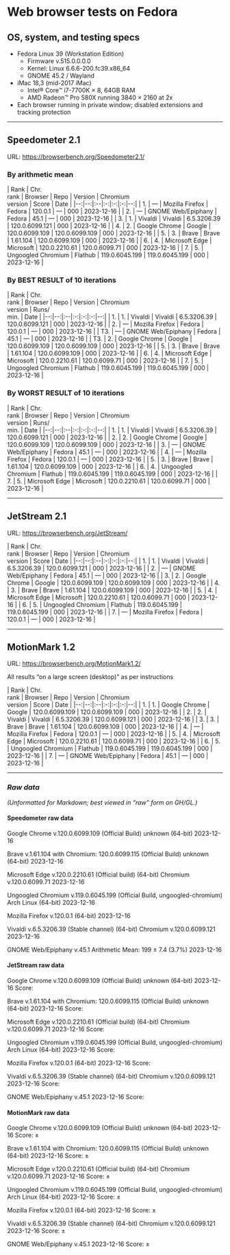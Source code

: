 # Web browser tests on Fedora

## OS, system, and testing specs

- Fedora Linux 39 (Workstation Edition)
  - Firmware v.515.0.0.0.0
  - Kernel: Linux 6.6.6-200.fc39.x86_64
  - GNOME 45.2 / Wayland
- iMac 18,3 (mid-2017 iMac)
  - Intel® Core™ i7-7700K × 8, 64GB RAM
  - AMD Radeon™ Pro 580X running 3840 × 2160 at 2x
- Each browser running in private window; disabled extensions and tracking protection

----

## Speedometer 2.1

URL: https://browserbench.org/Speedometer2.1/

### By arithmetic mean

| Rank | Chr.<br>rank | Browser | Repo | Version | Chromium<br>version | Score | Date |
|--:|--:|:--|:-:|:-:|:-:|--:|
| 1. | &mdash; | Mozilla Firefox | Fedora | 120.0.1 | &mdash; | 000 | 2023-12-16 |
| 2. | &mdash; | GNOME Web/Epiphany | Fedora | 45.1 | &mdash; | 000 | 2023-12-16 |
| 3. | 1. | Vivaldi | Vivaldi | 6.5.3206.39 | 120.0.6099.121 | 000 | 2023-12-16 |
| 4. | 2. | Google Chrome | Google | 120.0.6099.109 | 120.0.6099.109 | 000 | 2023-12-16 |
| 5. | 3. | Brave | Brave | 1.61.104 | 120.0.6099.109 | 000 | 2023-12-16 |
| 6. | 4. | Microsoft Edge | Microsoft | 120.0.2210.61 | 120.0.6099.71 | 000 | 2023-12-16 |
| 7. | 5. | Ungoogled Chromium | Flathub | 119.0.6045.199 | 119.0.6045.199 | 000 | 2023-12-16 |

[^UgC]: From the AUR as `ungoogled-chromium-bin`.

### By BEST RESULT of 10 iterations

| Rank | Chr.<br>rank | Browser | Repo | Version | Chromium<br>version | Runs/<br>min. | Date |
|--:|--:|:--|:-:|:-:|:-:|--:|
| 1. | 1. | Vivaldi | Vivaldi | 6.5.3206.39 | 120.0.6099.121 | 000 | 2023-12-16 |
| 2. | &mdash; | Mozilla Firefox | Fedora | 120.0.1 | &mdash; | 000 | 2023-12-16 |
| T3. | &mdash; | GNOME Web/Epiphany | Fedora | 45.1 | &mdash; | 000 | 2023-12-16 |
| T3. | 2. | Google Chrome | Google | 120.0.6099.109 | 120.0.6099.109 | 000 | 2023-12-16 |
| 5. | 3. | Brave | Brave | 1.61.104 | 120.0.6099.109 | 000 | 2023-12-16 |
| 6. | 4. | Microsoft Edge | Microsoft | 120.0.2210.61 | 120.0.6099.71  | 000 | 2023-12-16 |
| 7. | 5. | Ungoogled Chromium | Flathub | 119.0.6045.199 | 119.0.6045.199 | 000 | 2023-12-16 |

### By WORST RESULT of 10 iterations

| Rank | Chr.<br>rank | Browser | Repo | Version | Chromium<br>version | Runs/<br>min. | Date |
|--:|--:|:--|:-:|:-:|:-:|--:|
| 1. | 1. | Vivaldi | Vivaldi | 6.5.3206.39 | 120.0.6099.121 | 000 | 2023-12-16  |
| 2. | 2. | Google Chrome | Google | 120.0.6099.109 | 120.0.6099.109 | 000 | 2023-12-16 |
| 3. | &mdash; | GNOME Web/Epiphany | Fedora | 45.1 | &mdash; | 000 | 2023-12-16 |
| 4. | &mdash; | Mozilla Firefox | Fedora | 120.0.1 | &mdash; | 000 | 2023-12-16 |
| 5. | 3. | Brave | Brave | 1.61.104 | 120.0.6099.109 | 000 | 2023-12-16 |
| 6. | 4. | Ungoogled Chromium | Flathub | 119.0.6045.199 | 119.0.6045.199 | 000 | 2023-12-16 |
| 7. | 5. | Microsoft Edge | Microsoft | 120.0.2210.61 | 120.0.6099.71  | 000 | 2023-12-16 |

----

## JetStream 2.1

URL: https://browserbench.org/JetStream/

| Rank | Chr.<br>rank | Browser | Repo | Version | Chromium<br>version | Score | Date |
|--:|--:|:--|:-:|:-:|:-:|--:|
| 1. | 1. | Vivaldi | Vivaldi | 6.5.3206.39 | 120.0.6099.121 | 000 | 2023-12-16 |
| 2. | &mdash; | GNOME Web/Epiphany | Fedora | 45.1 | &mdash; | 000 | 2023-12-16 |
| 3. | 2. | Google Chrome | Google | 120.0.6099.109 | 120.0.6099.109 | 000 | 2023-12-16 |
| 4. | 3. | Brave | Brave | 1.61.104 | 120.0.6099.109 | 000 | 2023-12-16 |
| 5. | 4. | Microsoft Edge | Microsoft | 120.0.2210.61 | 120.0.6099.71 | 000 | 2023-12-16 |
| 6. | 5. | Ungoogled Chromium | Flathub | 119.0.6045.199 | 119.0.6045.199 | 000 | 2023-12-16 |
| 7. | &mdash; | Mozilla Firefox | Fedora | 120.0.1 | &mdash; | 000 | 2023-12-16 |

----

## MotionMark 1.2

URL: https://browserbench.org/MotionMark1.2/

All results “on a large screen (desktop)” as per instructions

| Rank | Chr.<br>rank | Browser | Repo | Version | Chromium<br>version | Score | Date |
|--:|--:|:--|:-:|:-:|:-:|--:|
| 1. | 1. | Google Chrome | Google | 120.0.6099.109 | 120.0.6099.109 | 000 | 2023-12-16 |
| 2. | 2. | Vivaldi | Vivaldi | 6.5.3206.39 | 120.0.6099.121 | 000 | 2023-12-16 |
| 3. | 3. | Brave | Brave | 1.61.104 | 120.0.6099.109 | 000 | 2023-12-16 |
| 4. | &mdash; | Mozilla Firefox | Fedora | 120.0.1 | &mdash; | 000 | 2023-12-16 |
| 5. | 4. | Microsoft Edge | Microsoft | 120.0.2210.61 | 120.0.6099.71 | 000 | 2023-12-16 |
| 6. | 5. | Ungoogled Chromium | Flathub | 119.0.6045.199 | 119.0.6045.199 | 000 | 2023-12-16 |
| 7. | &mdash; | GNOME Web/Epiphany | Fedora | 45.1 | &mdash; | 000 | 2023-12-16 |

----

### *Raw data*

*(Unformatted for Markdown; best viewed in “raw” form on GH/GL.)*

#### Speedometer raw data

Google Chrome v.120.0.6099.109 (Official Build) unknown (64-bit)
2023-12-16


Brave v.1.61.104 with Chromium: 120.0.6099.115 (Official Build) unknown (64-bit)
2023-12-16


Microsoft Edge v.120.0.2210.61 (Official build) (64-bit)
Chromium v.120.0.6099.71
2023-12-16


Ungoogled Chromium v.119.0.6045.199 (Official Build, ungoogled-chromium) Arch Linux (64-bit)
2023-12-16


Mozilla Firefox v.120.0.1 (64-bit)
2023-12-16


Vivaldi v.6.5.3206.39 (Stable channel) (64-bit)
Chromium v.120.0.6099.121
2023-12-16


GNOME Web/Epiphany v.45.1
Arithmetic Mean: 199 ± 7.4 (3.7%)
2023-12-16


#### JetStream raw data

Google Chrome v.120.0.6099.109 (Official Build) unknown (64-bit)
2023-12-16
Score: 

Brave v.1.61.104 with Chromium: 120.0.6099.115 (Official Build) unknown (64-bit)
2023-12-16
Score: 

Microsoft Edge v.120.0.2210.61 (Official build) (64-bit)
Chromium v.120.0.6099.71
2023-12-16
Score: 

Ungoogled Chromium v.119.0.6045.199 (Official Build, ungoogled-chromium) Arch Linux (64-bit)
2023-12-16
Score: 

Mozilla Firefox v.120.0.1 (64-bit)
2023-12-16
Score: 

Vivaldi v.6.5.3206.39 (Stable channel) (64-bit)
Chromium v.120.0.6099.121
2023-12-16
Score: 

GNOME Web/Epiphany v.45.1
2023-12-16
Score: 

#### MotionMark raw data

Google Chrome v.120.0.6099.109 (Official Build) unknown (64-bit)
2023-12-16
Score:  ± 

Brave v.1.61.104 with Chromium: 120.0.6099.115 (Official Build) unknown (64-bit)
2023-12-16
Score:  ± 

Microsoft Edge v.120.0.2210.61 (Official build) (64-bit)
Chromium v.120.0.6099.71
2023-12-16
Score:  ± 

Ungoogled Chromium v.119.0.6045.199 (Official Build, ungoogled-chromium) Arch Linux (64-bit)
2023-12-16
Score:  ± 

Mozilla Firefox v.120.0.1 (64-bit)
2023-12-16
Score:  ± 

Vivaldi v.6.5.3206.39 (Stable channel) (64-bit)
Chromium v.120.0.6099.121
2023-12-16
Score:  ± 

GNOME Web/Epiphany v.45.1
2023-12-16
Score:  ± 